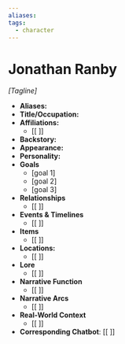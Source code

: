 ```yaml
---
aliases: 
tags:
  - character
---
```

# Jonathan Ranby 
*[Tagline]*
- **Aliases:** 
- **Title/Occupation:** 
- **Affiliations:** 
	- [[ ]] 
- **Backstory:** 
- **Appearance:** 
- **Personality:** 
- **Goals**
	- [goal 1]
	- [goal 2]
	- [goal 3]
- **Relationships** 
	- [[ ]]
- **Events & Timelines** 
	- [[ ]]
- **Items**
	- [[ ]]
- **Locations:** 
	- [[ ]]
- **Lore**
	- [[ ]]
- **Narrative Function**
	- [[ ]]
- **Narrative Arcs**
	- [[ ]]
- **Real-World Context**
	- [[ ]]
- **Corresponding Chatbot**: [[ ]]